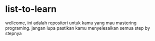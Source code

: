 # list-to-learn

wellcome, ini adalah repositori untuk kamu yang mau mastering programing. jangan lupa pastikan kamu menyelesaikan semua step by stepnya
